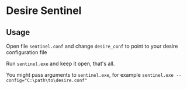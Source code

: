 # Desire Sentinel

## Usage

Open file `sentinel.conf` and change `desire_conf` to point to your desire configuration file

Run `sentinel.exe` and keep it open, that's all.

You might pass arguments to `sentinel.exe`, for example `sentinel.exe --config="C:\path\to\desire.conf"`